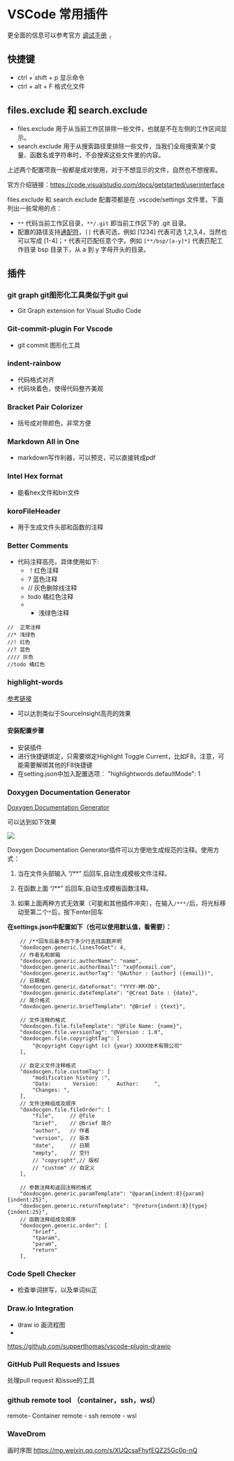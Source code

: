 # VSCode 常用插件

更全面的信息可以参考官方 [调试手册](https://code.visualstudio.com/docs/editor/debugging#_launch-configurations) ，

## 快捷键

- ctrl + shift + p  显示命令
- ctrl + alt + F 格式化文件

## files.exclude 和 search.exclude

- files.exclude 用于从当前工作区排除一些文件，也就是不在左侧的工作区间显示。
- search.exclude 用于从搜索路径里排除一些文件，当我们全局搜索某个变量、函数名或字符串时，不会搜索这些文件里的内容。

上述两个配置项我一般都是成对使用，对于不想显示的文件，自然也不想搜索。

官方介绍链接：https://code.visualstudio.com/docs/getstarted/userinterface

files.exclude 和 search.exclude 配置项都是在 .vscode/settings 文件里，下面列出一些常用的点：

- `**` 代码当前工作区目录，`**/.git` 即当前工作区下的 .git 目录。
- 配置的路径支持[通配符](https://m.linuxidc.com/Linux/2017-08/146463.htm)，`[]` 代表可选，例如 [1234] 代表可选 1,2,3,4，当然也可以写成 [1-4]；`*` 代表可匹配任意个字。例如 `[**/bsp/[a-y]*]` 代表匹配工作目录 bsp 目录下，从 a 到 y 字母开头的目录。

## 插件

### git graph  git图形化工具类似于git gui
- Git Graph extension for Visual Studio Code

### Git-commit-plugin For Vscode  
- git commit 图形化工具

### indent-rainbow 
- 代码格式对齐
- 代码块着色，使得代码整齐美观

### Bracket Pair Colorizer
- 括号成对带颜色，非常方便

### Markdown All in One
- markdown写作利器，可以预览，可以直接转成pdf

### Intel Hex format
- 能看hex文件和bin文件

### koroFileHeader
- 用于生成文件头部和函数的注释

### Better Comments
- 代码注释高亮，具体使用如下:
  - ！红色注释
  - ? 蓝色注释
  - // 灰色删除线注释
  - todo 橘红色注释
  - * 浅绿色注释

```
//  正常注释
//* 浅绿色
//! 红色
//? 蓝色
//// 灰色
//todo 橘红色
```

### highlight-words
[参考链接](https://blog.csdn.net/palmer_kai/article/details/79548164)
- 可以达到类似于SourceInsight高亮的效果

#### 安装配置步骤
- 安装插件
- 进行快捷键绑定，只需要绑定Highlight Toggle Current，比如F8，注意，可能需要解绑其他的F8快捷键
- 在setting.json中加入配置选项： "highlightwords.defaultMode": 1





### Doxygen Documentation Generator

[Doxygen Documentation Generator](https://blog.csdn.net/lblmlms/article/details/113662339)



可以达到如下效果

![](https://gitee.com/chenyingchun0312/article-images/raw/master/Typora/test11112.gif)

Doxygen Documentation Generator插件可以方便地生成规范的注释。使用方式：

1. 当在文件头部输入 “/**” 后回车,自动生成模板文件注释。

2. 在函数上面 “/**” 后回车,自动生成模板函数注释。

3. 如果上面两种方式无效果（可能和其他插件冲突），在输入```/***/```后，将光标移动至第二个```*```后，按下enter回车

   

**在settings.json中配置如下（也可以使用默认值，看需要）：**

```
	// /**回车后最多向下多少行去找函数声明
 	"doxdocgen.generic.linesToGet": 4,
	// 作者名和邮箱
	"doxdocgen.generic.authorName": "name",
    "doxdocgen.generic.authorEmail": "xx@foxmail.com",
    "doxdocgen.generic.authorTag": "@Author : {author} ({email})",
	// 日期格式
    "doxdocgen.generic.dateFormat": "YYYY-MM-DD",
    "doxdocgen.generic.dateTemplate": "@Creat Date : {date}",
	// 简介格式
    "doxdocgen.generic.briefTemplate": "@Brief : {text}",
   
    // 文件注释的格式
    "doxdocgen.file.fileTemplate": "@File Name: {name}",
    "doxdocgen.file.versionTag": "@Version : 1.0",
    "doxdocgen.file.copyrightTag": [
        "@copyright Copyright (c) {year} XXXX技术有限公司"
    ],
    
    // 自定义文件注释格式
    "doxdocgen.file.customTag": [
        "modification history :",
        "Date:       Version:      Author:     ",
        "Changes: ",
    ],
    // 文件注释组成及顺序
    "doxdocgen.file.fileOrder": [
        "file",		// @file
        "brief",	// @brief 简介
        "author",	// 作者
        "version",	// 版本
        "date",		// 日期
        "empty",	// 空行
        // "copyright",// 版权
        // "custom"	// 自定义
    ],

	// 参数注释和返回注释的格式
	"doxdocgen.generic.paramTemplate": "@param{indent:8}{param}{indent:25}",
    "doxdocgen.generic.returnTemplate": "@return{indent:8}{type}{indent:25}",
    // 函数注释组成及顺序
    "doxdocgen.generic.order": [
        "brief",
        "tparam",
        "param",
        "return"
    ],
```
### Code Spell Checker
- 检查单词拼写，以及单词纠正

### Draw.io Integration
- draw io 画流程图
- 
https://github.com/supperthomas/vscode-plugin-drawio

###  GitHub Pull Requests and Issues
 处理pull request 和issue的工具

###  github remote tool （container，ssh，wsl）
remote- Container
remote - ssh
remote - wsl

### WaveDrom
画时序图
https://mp.weixin.qq.com/s/XUQcsaFhyfEQZ25Gc0p-nQ
